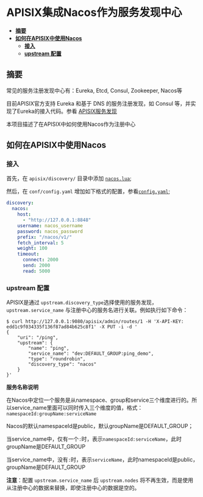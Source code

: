 <!--
#
# Licensed to the Apache Software Foundation (ASF) under one or more
# contributor license agreements.  See the NOTICE file distributed with
# this work for additional information regarding copyright ownership.
# The ASF licenses this file to You under the Apache License, Version 2.0
# (the "License"); you may not use this file except in compliance with
# the License.  You may obtain a copy of the License at
#
#     http://www.apache.org/licenses/LICENSE-2.0
#
# Unless required by applicable law or agreed to in writing, software
# distributed under the License is distributed on an "AS IS" BASIS,
# WITHOUT WARRANTIES OR CONDITIONS OF ANY KIND, either express or implied.
# See the License for the specific language governing permissions and
# limitations under the License.
#
-->

# APISIX集成Nacos作为服务发现中心

* [**摘要**](#摘要)
* [**如何在APISIX中使用Nacos**](#如何在APISIX中使用Nacos)
    * [**接入**](#接入)
    * [**upstream 配置**](#upstream-配置)

## 摘要

常见的服务注册发现中心有：Eureka, Etcd, Consul, Zookeeper, Nacos等

目前APISIX官方支持 Eureka 和基于 DNS 的服务注册发现，如 Consul 等，并实现了Eureka的接入代码。参看 [APISIX服务发现](https://github.com/apache/apisix/blob/master/docs/en/latest/discovery.md)

本项目描述了在APISIX中如何使用Nacos作为注册中心

## 如何在APISIX中使用Nacos

### 接入

首先，在 `apisix/discovery/` 目录中添加 [`nacos.lua`](./apisix/discovery/nacos.lua);

然后，在 `conf/config.yaml` 增加如下格式的配置，参看[`config.yaml`](./conf/config.yaml);

```yaml
discovery:                     
  nacos:
    host:                     
      - "http://127.0.0.1:8848"
    username: nacos_username
    password: nacos_password
    prefix: "/nacos/v1/"
    fetch_interval: 5           
    weight: 100                 
    timeout:
      connect: 2000             
      send: 2000               
      read: 5000               
```

### upstream 配置

APISIX是通过 `upstream.discovery_type`选择使用的服务发现， `upstream.service_name` 与注册中心的服务名进行关联。例如执行如下命令：

```shell
$ curl http://127.0.0.1:9080/apisix/admin/routes/1 -H 'X-API-KEY: edd1c9f034335f136f87ad84b625c8f1' -X PUT -i -d '
{
    "uri": "/ping",
    "upstream": {
        "name": "ping",
        "service_name": "dev:DEFAULT_GROUP:ping_demo",
        "type": "roundrobin",
        "discovery_type": "nacos"
    }
}'
```
**服务名称说明**

在Nacos中定位一个服务是从namespace、group和service三个维度进行的。所以service_name里面可以同时传入三个维度的值，格式：`namespaceId:groupName:serviceName`

Nacos的默认namespaceId是public，默认groupName是DEFAULT_GROUP；

当service_name中，仅有一个`:`时，表示`namespaceId:serviceName`，此时groupName是DEFAULT_GROUP

当service_name中，没有`:`时，表示`serviceName`，此时namespaceId是public，groupName是DEFAULT_GROUP

**注意**：配置 `upstream.service_name` 后 `upstream.nodes` 将不再生效，而是使用从注册中心的数据来替换，即使注册中心的数据是空的。
